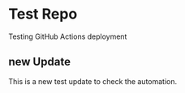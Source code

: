 
# Test Repo
Testing GitHub Actions deployment

## new Update
This is a new test update to check the automation.
